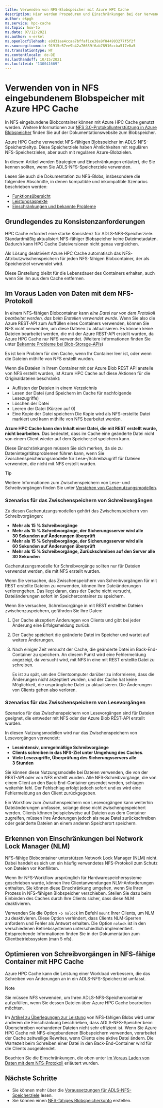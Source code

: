 ```yaml
---
title: Verwenden von NFS-Blobspeicher mit Azure HPC Cache
description: Hier werden Prozeduren und Einschränkungen bei der Verwendung des ADLS-NFS-Blobspeichers mit Azure HPC Cache beschrieben.
author: ekpgh
ms.service: hpc-cache
ms.topic: how-to
ms.date: 07/12/2021
ms.author: v-erkel
ms.openlocfilehash: e9d31ae4ccaa7bffaf1ce38a9f044993277f5f2f
ms.sourcegitcommit: 91915e57ee9b42a76659f6ab78916ccba517e0a5
ms.translationtype: HT
ms.contentlocale: de-DE
ms.lasthandoff: 10/15/2021
ms.locfileid: "130041669"
---
```

# <a name="use-nfs-mounted-blob-storage-with-azure-hpc-cache"></a>Verwenden von in NFS eingebundenem Blobspeicher mit Azure HPC Cache

In NFS eingebundene Blobcontainer können mit Azure HPC Cache genutzt werden. Weitere Informationen zur [NFS 3.0-Protokollunterstützung in Azure Blobspeicher](../storage/blobs/network-file-system-protocol-support.md) finden Sie auf der Dokumentationswebsite zum Blobspeicher.

Azure HPC Cache verwendet NFS-fähigen Blobspeicher im ADLS-NFS-Speicherzieltyp. Diese Speicherziele haben Ähnlichkeiten mit regulären NFS-Speicherzielen, aber auch mit regulären Azure-Blobzielen.

In diesem Artikel werden Strategien und Einschränkungen erläutert, die Sie kennen sollten, wenn Sie ADLS-NFS-Speicherziele verwenden.

Lesen Sie auch die Dokumentation zu NFS-Blobs, insbesondere die folgenden Abschnitte, in denen kompatible und inkompatible Szenarios beschrieben werden:

* [Funktionsübersicht](../storage/blobs/network-file-system-protocol-support.md)
* [Leistungsaspekte](../storage/blobs/network-file-system-protocol-support-performance.md)
* [Einschränkungen und bekannte Probleme](../storage/blobs/network-file-system-protocol-known-issues.md)

## <a name="understand-consistency-requirements"></a>Grundlegendes zu Konsistenzanforderungen

HPC Cache erfordert eine starke Konsistenz für ADLS-NFS-Speicherziele. Standardmäßig aktualisiert NFS-fähiger Blobspeicher keine Dateimetadaten. Dadurch kann HPC Cache Dateiversionen nicht genau vergleichen.

Als Lösung deaktiviert Azure HPC Cache automatisch das NFS-Attributzwischenspeichern für jeden NFS-fähigen Blobcontainer, der als Speicherziel verwendet wird.

Diese Einstellung bleibt für die Lebensdauer des Containers erhalten, auch wenn Sie ihn aus dem Cache entfernen.

## <a name="pre-load-data-with-nfs-protocol"></a>Im Voraus Laden von Daten mit dem NFS-Protokoll
<!-- cross-referenced from hpc-cache-ingest.md and here -->

In einem NFS-fähigen Blobcontainer kann *eine Datei nur von dem Protokoll bearbeitet werden, das beim Erstellen verwendet wurde*. Wenn Sie also die Azure REST-API zum Auffüllen eines Containers verwenden, können Sie NFS nicht verwenden, um diese Dateien zu aktualisieren. Es können keine Dateien bearbeitet werden, die mit der Azure REST-API erstellt wurden, da Azure HPC Cache nur NFS verwendet. (Weitere Informationen finden Sie unter [Bekannte Probleme bei Blob-Storage-APIs](../storage/blobs/data-lake-storage-known-issues.md#blob-storage-apis))

Es ist kein Problem für den Cache, wenn Ihr Container leer ist, oder wenn die Dateien mithilfe von NFS erstellt wurden.

Wenn die Dateien in Ihrem Container mit der Azure Blob REST API anstelle von NFS erstellt wurden, ist Azure HPC Cache auf diese Aktionen für die Originaldateien beschränkt:

* Auflisten der Dateien in einem Verzeichnis
* Lesen der Datei (und Speichern im Cache für nachfolgende Lesezugriffe)
* Löschen der Datei
* Leeren der Datei (Kürzen auf 0)
* Eine Kopie der Datei speichern Die Kopie wird als NFS-erstellte Datei markiert und kann mithilfe von NFS bearbeitet werden.

**Azure HPC Cache kann den Inhalt einer Datei, die mit REST erstellt wurde, nicht bearbeiten.** Das bedeutet, dass im Cache eine geänderte Datei nicht von einem Client wieder auf dem Speicherziel speichern kann.

Diese Einschränkungen müssen Sie sich merken, da sie zu Datenintegritätsproblemen führen kann, wenn Sie Zwischenspeicherungsmodelle für Lese-/Schreibzugriff für Dateien verwenden, die nicht mit NFS erstellt wurden.

> [!TIP]
> Weitere Informationen zum Zwischenspeichern von Lese- und Schreibvorgängen finden Sie unter [Verstehen von Cachenutzungsmodellen](cache-usage-models.md).

### <a name="write-caching-scenarios"></a>Szenarios für das Zwischenspeichern von Schreibvorgängen

Zu diesen Cachenutzungsmodellen gehört das Zwischenspeichern von Schreibvorgängen:

* **Mehr als 15 % Schreibvorgänge**
* **Mehr als 15 % Schreibvorgänge, der Sicherungsserver wird alle 30 Sekunden auf Änderungen überprüft**
* **Mehr als 15 % Schreibvorgänge, der Sicherungsserver wird alle 60 Sekunden auf Änderungen überprüft**
* **Mehr als 15 % Schreibvorgänge, Zurückschreiben auf den Server alle 30 Sekunden**

Cachenutzungsmodelle für Schreibvorgänge sollten nur für Dateien verwendet werden, die mit NFS erstellt wurden.

Wenn Sie versuchen, das Zwischenspeichern von Schreibvorgängen für mit REST erstellte Dateien zu verwenden, können Ihre Dateiänderungen verlorengehen. Das liegt daran, dass der Cache nicht versucht, Dateiänderungen sofort im Speichercontainer zu speichern.

Wenn Sie versuchen, Schreibvorgänge in mit REST erstellten Dateien zwischenzuspeichern, gefährden Sie Ihre Daten:

1. Der Cache akzeptiert Änderungen von Clients und gibt bei jeder Änderung eine Erfolgsmeldung zurück.
1. Der Cache speichert die geänderte Datei im Speicher und wartet auf weitere Änderungen.
1. Nach einiger Zeit versucht der Cache, die geänderte Datei im Back-End-Container zu speichern. An diesem Punkt wird eine Fehlermeldung angezeigt, da versucht wird, mit NFS in eine mit REST erstellte Datei zu schreiben.

   Es ist zu spät, um den Clientcomputer darüber zu informieren, dass die Änderungen nicht akzeptiert wurden, und der Cache hat keine Möglichkeit, die ursprüngliche Datei zu aktualisieren. Die Änderungen von Clients gehen also verloren.

### <a name="read-caching-scenarios"></a>Szenarios für das Zwischenspeichern von Lesevorgängen

Szenarios für das Zwischenspeichern von Lesevorgängen sind für Dateien geeignet, die entweder mit NFS oder der Azure Blob REST-API erstellt wurden.

In diesen Nutzungsmodellen wird nur das Zwischenspeichern von Lesevorgängen verwendet:

* **Leseintensiv, unregelmäßige Schreibvorgänge**
* **Clients schreiben in das NFS-Ziel unter Umgehung des Caches.**
* **Viele Lesezugriffe, Überprüfung des Sicherungsservers alle 3 Stunden**

Sie können diese Nutzungsmodelle bei Dateien verwenden, die von der REST-API oder von NFS erstellt wurden. Alle NFS-Schreibvorgänge, die von einem Client an den Back-End-Container gesendet werden, schlagen weiterhin fehl. Der Fehlschlag erfolgt jedoch sofort und es wird eine Fehlermeldung an den Client zurückgegeben.

Ein Workflow zum Zwischenspeichern von Lesevorgängen kann weiterhin Dateiänderungen umfassen, solange diese nicht zwischengespeichert werden. Clients können beispielsweise auf Dateien aus dem Container zugreifen, müssen ihre Änderungen jedoch als neue Datei zurückschreiben oder geänderte Dateien an einem anderen Speicherort speichern.

## <a name="recognize-network-lock-manager-nlm-limitations"></a>Erkennen von Einschränkungen bei Network Lock Manager (NLM)

NFS-fähige Blobcontainer unterstützen Network Lock Manager (NLM) nicht. Dabei handelt es sich um ein häufig verwendetes NFS-Protokoll zum Schutz von Dateien vor Konflikten.

Wenn Ihr NFS-Workflow ursprünglich für Hardwarespeichersysteme geschrieben wurde, können Ihre Clientanwendungen NLM-Anforderungen enthalten. Sie können diese Einschränkung umgehen, wenn Sie Ihren Prozess in NFS-fähigen Blobspeicher verschieben. Stellen Sie dazu beim Einbinden des Caches durch Ihre Clients sicher, dass diese NLM deaktivieren.

Verwenden Sie die Option ``-o nolock`` im Befehl ``mount`` Ihrer Clients, um NLM zu deaktivieren. Diese Option verhindert, dass Clients NLM-Sperren anfordern und Fehler als Antwort erhalten. Die Option ``nolock`` ist in den verschiedenen Betriebssystemen unterschiedlich implementiert. Entsprechende Informationen finden Sie in der Dokumentation zum Clientbetriebssystem (man 5 nfs).

## <a name="streamline-writes-to-nfs-enabled-containers-with-hpc-cache"></a>Optimieren von Schreibvorgängen in NFS-fähige Container mit HPC Cache

Azure HPC Cache kann die Leistung einer Workload verbessern, die das Schreiben von Änderungen an in ein ADLS-NFS-Speicherziel umfasst.

> [!NOTE]
> Sie müssen NFS verwenden, um Ihren ADLS-NFS-Speichercontainer aufzufüllen, wenn Sie dessen Dateien über Azure HPC Cache bearbeiten möchten.

Im [Artikel zu Überlegungen zur Leistung](../storage/blobs/network-file-system-protocol-support-performance.md) von NFS-fähigen Blobs wird unter anderem die Einschränkung beschrieben, dass ADLS-NFS-Speicher beim Überschreiben vorhandener Dateien nicht sehr effizient ist. Wenn Sie Azure HPC Cache mit NFS-eingebundenen Blobspeichern verwenden, verarbeitet der Cache zeitweilige Rewrites, wenn Clients eine aktive Datei ändern. Die Wartezeit beim Schreiben einer Datei in den Back-End-Container wird für die Clients ausgeblendet.

Beachten Sie die Einschränkungen, die oben unter [Im Voraus Laden von Daten mit dem NFS-Protokoll](#pre-load-data-with-nfs-protocol) erläutert wurden.

## <a name="next-steps"></a>Nächste Schritte

* Sie können mehr über die [Voraussetzungen für ADLS-NFS-Speicherziele](hpc-cache-prerequisites.md#nfs-mounted-blob-adls-nfs-storage-requirements) lesen.
* Sie können einen [NFS-fähiges Blobspeicherkonto](../storage/blobs/network-file-system-protocol-support-how-to.md) erstellen.
